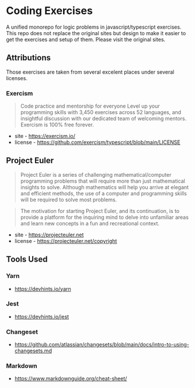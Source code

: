 # Coding Exercises

A unified monorepo for logic problems in javascript/typescript exercises. This repo does not replace the original sites but design to make it easier to get the exercises and setup of them. Please visit the original sites.

## Attributions

Those exercises are taken from several excelent places under several licenses. 

### Exercism

> Code practice and mentorship for everyone Level up your programming skills with 3,450 exercises across 52 languages, and insightful discussion with our dedicated team of welcoming mentors. Exercism is 100% free forever.

* site - https://exercism.io/
* license - https://github.com/exercism/typescript/blob/main/LICENSE

## Project Euler

> Project Euler is a series of challenging mathematical/computer programming problems that will require more than just mathematical insights to solve. Although mathematics will help you arrive at elegant and efficient methods, the use of a computer and programming skills will be required to solve most problems.

> The motivation for starting Project Euler, and its continuation, is to provide a platform for the inquiring mind to delve into unfamiliar areas and learn new concepts in a fun and recreational context.

* site - https://projecteuler.net
* license - https://projecteuler.net/copyright

## Tools Used 

### Yarn

* https://devhints.io/yarn

### Jest

* https://devhints.io/jest

### Changeset

* https://github.com/atlassian/changesets/blob/main/docs/intro-to-using-changesets.md

### Markdown

* https://www.markdownguide.org/cheat-sheet/
